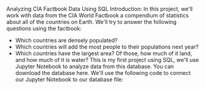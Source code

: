 Analyzing CIA Factbook Data Using SQL
Introduction:
In this project, we'll work with data from the CIA World Factbook a compendium of statistics about all of the countries on Earth. We'll try to answer the following questions using the factbook:

 - Which countries are densely populated?
 - Which countries will add the most people to their populations next year?
 - Which countries have the largest area? Of those, how much of it land, and how much of it is water?
This is my first project using SQL, we'll use Jupyter Notebook to analyze data from this database. You can download the database here. We'll use the following code to connect our Jupyter Notebook to our database file:
